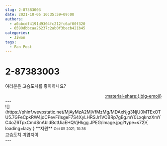 ```yaml
---
slug: 2-87383003
date: 2021-10-05 10:35:59+09:00
authors:
  - a0abcdf4191d9304fc212fc6af00f320
  - 6599dbbcaa26237c2ab0f3becb421b45
categories:
  - Jiwon
tags:
  - Fan Post
---
```


# 2-87383003

<div class="post-container" markdown="1">
<div class="content-container md-sidebar__scrollwrap" markdown="1">

여러분은 고슴도치를 좋아하나요?

</div>
</div>

<div style="text-align: right;" markdown="1">
<a href="https://weverse.io/fromis9/fanpost/2-87383003" style="text-align: right;">:material-share:{.big-emoji}</a>
</div>
---

<div class="comments-container md-sidebar__scrollwrap" markdown="1">
<div class="comment" markdown="1">
<div class='id-container' markdown="1">
![](https://phinf.wevpstatic.net/MjAyMzA2MjVfMzMg/MDAxNjg3NjU0MTExOTU5.7GFeCpkRW4jdCPevFi1sgeF7S4XyLHRSJr1VOBRp7gEg.mY0LxqknzXmYC4oZ6TpxCmdSnAbldBctUiaEHQVjHkgg.JPEG/image.jpg?type=s72){ loading=lazy }
**<span class="artist">지원</span>** <small>Oct 05 2021, 10:36</small><br>
</div>
<div class='comment-body' markdown="1">
고슴도치 긔엽지이
</div>
</div>
</div>
---
